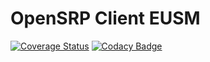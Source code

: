 # OpenSRP Client EUSM
 [![Coverage Status](https://coveralls.io/repos/github/opensrp/opensrp-client-eusm/badge.svg?branch=master)](https://coveralls.io/github/opensrp/opensrp-client-eusm?branch=master) [![Codacy Badge](https://api.codacy.com/project/badge/Grade/41ac1f5a00be46e6aa33a2873ffbc56e)](https://www.codacy.com/app/OpenSRP/opensrp-client-eusm?utm_source=github.com&amp;utm_medium=referral&amp;utm_content=OpenSRP/opensrp-client-eusm&amp;utm_campaign=Badge_Grade)